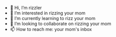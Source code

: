 - 👋 Hi, I’m rizzler
- 👀 I’m interested in rizzing your mom 
- 🌱 I’m currently learning to rizz your mom
- 💞️ I’m looking to collaborate on rizzing your mom
- 📫 How to reach me: your mom's inbox

<!---
mahad1717/mahad1717 is a ✨ special ✨ repository because its `README.md` (this file) appears on your GitHub profile.
You can click the Preview link to take a look at your changes.
--->
